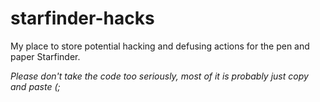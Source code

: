 # starfinder-hacks

My place to store potential hacking and defusing actions for the pen and paper Starfinder.

*Please don't take the code too seriously, most of it is probably just copy and paste (;*
